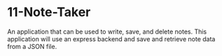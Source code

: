 # 11-Note-Taker
An application that can be used to write, save, and delete notes. This application will use an express backend and save and retrieve note data from a JSON file.
